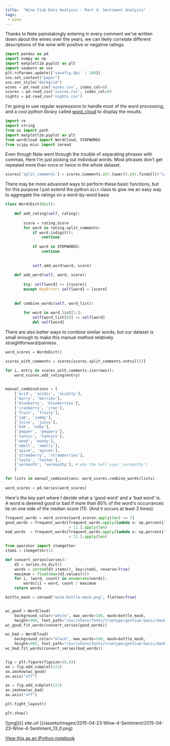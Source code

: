 ```yaml
---
title:  "Wine Club Data Analysis - Part 4: Sentiment Analysis" 
tags:
 - wine
---
```

Thanks to Nate painstakingly entering in every comment we've written down about the wines over the years, we can likely correlate different descriptions of the wine with positive or negative ratings.

```python
import pandas as pd
import numpy as np
import matplotlib.pyplot as plt
import seaborn as sns
plt.rcParams.update({'savefig.dpi' : 100})
sns.set_context("paper")
sns.set_style("darkgrid")
wines = pd.read_csv('wines.csv', index_col=0)
scores = pd.read_csv('scores.csv', index_col=0)
nights = pd.read_csv('nights.csv')
```

I'm going to use regular expressions to handle most of the word processing, and a cool python library called [word_cloud](https://github.com/amueller/word_cloud) to display the results.

```python
import re
import string
from os import path
import matplotlib.pyplot as plt
from wordcloud import WordCloud, STOPWORDS
from scipy.misc import imread
```

Even though Nate went through the trouble of separating phrases with commas, Here I'm just picking out individual words. Most phrases don't get repeated more than once or twice in the whole dataset.

```python
scores['split_comments'] = scores.Comments.str.lower().str.findall(r"\w[\w']*")
```

There may be more advanced ways to perform these basic functions, but for this purpose I just extend the python ```dict``` class to give me an easy way to aggregate the ratings on a word-by-word basis

```python
class WordsDict(dict):
    
    def add_rating(self, rating):
              
        score = rating.Score
        for word in rating.split_comments:
            if word.isdigit():
                continue
            
            if word in STOPWORDS:
                continue
            
            
            self.add_word(word, score)
            
    def add_word(self, word, score):
        
        try: self[word] += [(score)]
        except KeyError: self[word] = [score]
            
            
    def combine_words(self, word_list):
        
        for word in word_list[1:]:
            self[word_list[0]] += self[word]
            del self[word]
```

There are also better ways to combine similar words, but our dataset is small enough to make this manual method relatively straightforward/painless.

```python
word_scores = WordsDict()

scores_with_comments = scores[scores.split_comments.notnull()]

for i, entry in scores_with_comments.iterrows():
    word_scores.add_rating(entry)
    

manual_combinations = [
    ['acid', 'acidic', 'acidity'],
    ['berry', 'berries'],
    ['blueberry', 'blueberries'],
    ['cranberry', 'cran'],
    ['fruit', 'fruity'],
    ['jam', 'jammy'],
    ['juice', 'juicy'],
    ['oak', 'oaky'],
    ['pepper', 'peppery'],
    ['tannic', 'tannins'],
    ['wood', 'woody'],
    ['smell', 'smells'],
    ['spice', 'spices'],
    ['strawberry', 'strawberries'],
    ['taste', 'tastes'],
    ['vermouth', 'vermouthy'], # who the hell says 'vermouthy'?
    ]

for lists in manual_combinations: word_scores.combine_words(lists)
    
word_scores = pd.Series(word_scores)
```

Here's the key part where I decide what a 'good word' and a 'bad word' is. A word is deemed good or bad if more than 80% of the word's occurrances lie on one side of the median score (11). (And it occurs at least 3 times)

```python
frequent_words = word_scores[word_scores.apply(len) >= 3]
good_words = frequent_words[frequent_words.apply(lambda x: np.percentile(x, 20))
                            > 11.].apply(len)
bad_words  = frequent_words[frequent_words.apply(lambda x: np.percentile(x, 80))
                            < 11.].apply(len)

from operator import itemgetter
item1 = itemgetter(1)

def convert_series(series):
    d3 = series.to_dict()
    words = sorted(d3.items(), key=item1, reverse=True)
    maximum = float(max(d3.values()))
    for i, (word, count) in enumerate(words):
        words[i] = word, count / maximum
    return words
```


```python
bottle_mask = imread("wine-bottle-mask.png", flatten=True)


wc_good = WordCloud(
    background_color="white", max_words=100, mask=bottle_mask,
    height=900, font_path="/usr/share/fonts/truetype/gentium-basic/GenBasB.ttf")
wc_good.fit_words(convert_series(good_words))

wc_bad = WordCloud(
    background_color="black", max_words=100, mask=bottle_mask,
    height=900, font_path="/usr/share/fonts/truetype/gentium-basic/GenBasB.ttf")
wc_bad.fit_words(convert_series(bad_words))


fig = plt.figure(figsize=(8,8))
ax = fig.add_subplot(121)
ax.imshow(wc_good)
ax.axis("off")

ax = fig.add_subplot(122)
ax.imshow(wc_bad)
ax.axis("off")

plt.tight_layout()

plt.show()
```
![png]({{ site.url }}/assets/images/2015-04-23-Wine-4-Sentiment/2015-04-23-Wine-4-Sentiment_13_0.png)


[View this as an IPython notebook](http://nbviewer.ipython.org/url/pstjohn.github.io/notebooks/2015-04-23-Wine-4-Sentiment.ipynb)
